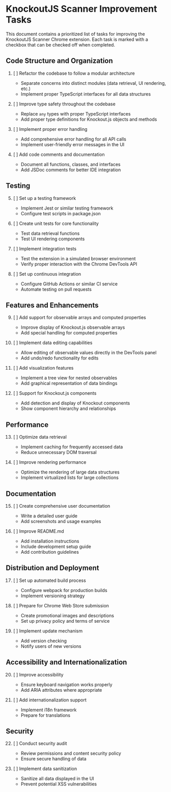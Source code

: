 # KnockoutJS Scanner Improvement Tasks

This document contains a prioritized list of tasks for improving the KnockoutJS Scanner Chrome extension. Each task is marked with a checkbox that can be checked off when completed.

## Code Structure and Organization

1. [ ] Refactor the codebase to follow a modular architecture
   - Separate concerns into distinct modules (data retrieval, UI rendering, etc.)
   - Implement proper TypeScript interfaces for all data structures

2. [ ] Improve type safety throughout the codebase
   - Replace `any` types with proper TypeScript interfaces
   - Add proper type definitions for Knockout.js objects and methods

3. [ ] Implement proper error handling
   - Add comprehensive error handling for all API calls
   - Implement user-friendly error messages in the UI

4. [ ] Add code comments and documentation
   - Document all functions, classes, and interfaces
   - Add JSDoc comments for better IDE integration

## Testing

5. [ ] Set up a testing framework
   - Implement Jest or similar testing framework
   - Configure test scripts in package.json

6. [ ] Create unit tests for core functionality
   - Test data retrieval functions
   - Test UI rendering components

7. [ ] Implement integration tests
   - Test the extension in a simulated browser environment
   - Verify proper interaction with the Chrome DevTools API

8. [ ] Set up continuous integration
   - Configure GitHub Actions or similar CI service
   - Automate testing on pull requests

## Features and Enhancements

9. [ ] Add support for observable arrays and computed properties
   - Improve display of Knockout.js observable arrays
   - Add special handling for computed properties

10. [ ] Implement data editing capabilities
    - Allow editing of observable values directly in the DevTools panel
    - Add undo/redo functionality for edits

11. [ ] Add visualization features
    - Implement a tree view for nested observables
    - Add graphical representation of data bindings

12. [ ] Support for Knockout.js components
    - Add detection and display of Knockout components
    - Show component hierarchy and relationships

## Performance

13. [ ] Optimize data retrieval
    - Implement caching for frequently accessed data
    - Reduce unnecessary DOM traversal

14. [ ] Improve rendering performance
    - Optimize the rendering of large data structures
    - Implement virtualized lists for large collections

## Documentation

15. [ ] Create comprehensive user documentation
    - Write a detailed user guide
    - Add screenshots and usage examples

16. [ ] Improve README.md
    - Add installation instructions
    - Include development setup guide
    - Add contribution guidelines

## Distribution and Deployment

17. [ ] Set up automated build process
    - Configure webpack for production builds
    - Implement versioning strategy

18. [ ] Prepare for Chrome Web Store submission
    - Create promotional images and descriptions
    - Set up privacy policy and terms of service

19. [ ] Implement update mechanism
    - Add version checking
    - Notify users of new versions

## Accessibility and Internationalization

20. [ ] Improve accessibility
    - Ensure keyboard navigation works properly
    - Add ARIA attributes where appropriate

21. [ ] Add internationalization support
    - Implement i18n framework
    - Prepare for translations

## Security

22. [ ] Conduct security audit
    - Review permissions and content security policy
    - Ensure secure handling of data

23. [ ] Implement data sanitization
    - Sanitize all data displayed in the UI
    - Prevent potential XSS vulnerabilities